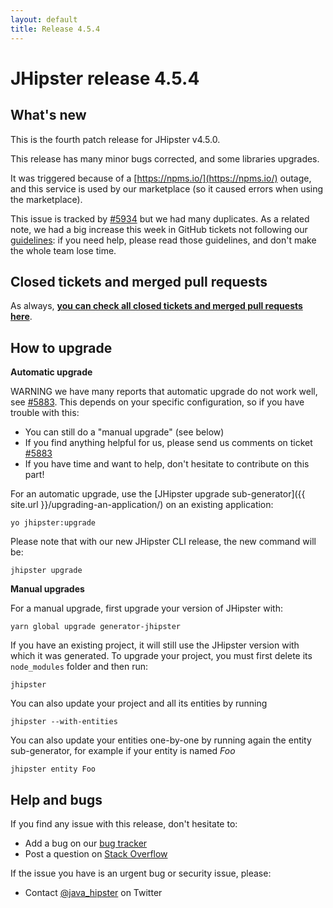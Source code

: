 ```yaml
---
layout: default
title: Release 4.5.4
---
```


JHipster release 4.5.4
==================

What's new
----------

This is the fourth patch release for JHipster v4.5.0.

This release has many minor bugs corrected, and some libraries upgrades.

It was triggered because of a [https://npms.io/](https://npms.io/) outage, and this service is used by our marketplace (so it caused errors when using the marketplace).

This issue is tracked by [#5934](https://github.com/bpmlabs/generator-jhipster/issues/5934) but we had many duplicates. As a related note, we had a big increase this week in GitHub tickets not following our [guidelines](https://github.com/bpmlabs/generator-jhipster/blob/master/CONTRIBUTING.md): if you need help, please read those guidelines, and don't make the whole team lose time.

Closed tickets and merged pull requests
------------
As always, __[you can check all closed tickets and merged pull requests here](https://github.com/bpmlabs/generator-jhipster/issues?q=milestone%3A4.5.4+is%3Aclosed)__.

How to upgrade
------------

**Automatic upgrade**

WARNING we have many reports that automatic upgrade do not work well, see [#5883](https://github.com/bpmlabs/generator-jhipster/issues/5883). This depends on your specific configuration, so if you have trouble with this:

- You can still do a "manual upgrade" (see below)
- If you find anything helpful for us, please send us comments on ticket [#5883](https://github.com/bpmlabs/generator-jhipster/issues/5883)
- If you have time and want to help, don't hesitate to contribute on this part!

For an automatic upgrade, use the [JHipster upgrade sub-generator]({{ site.url }}/upgrading-an-application/) on an existing application:

```
yo jhipster:upgrade
```

Please note that with our new JHipster CLI release, the new command will be:

```
jhipster upgrade
```

**Manual upgrades**

For a manual upgrade, first upgrade your version of JHipster with:

```
yarn global upgrade generator-jhipster
```

If you have an existing project, it will still use the JHipster version with which it was generated.
To upgrade your project, you must first delete its `node_modules` folder and then run:

```
jhipster
```

You can also update your project and all its entities by running

```
jhipster --with-entities
```

You can also update your entities one-by-one by running again the entity sub-generator, for example if your entity is named _Foo_

```
jhipster entity Foo
```

Help and bugs
--------------

If you find any issue with this release, don't hesitate to:

- Add a bug on our [bug tracker](https://github.com/bpmlabs/generator-jhipster/issues?state=open)
- Post a question on [Stack Overflow](http://stackoverflow.com/tags/bpmlabs/info)

If the issue you have is an urgent bug or security issue, please:

- Contact [@java_hipster](https://twitter.com/java_hipster) on Twitter
